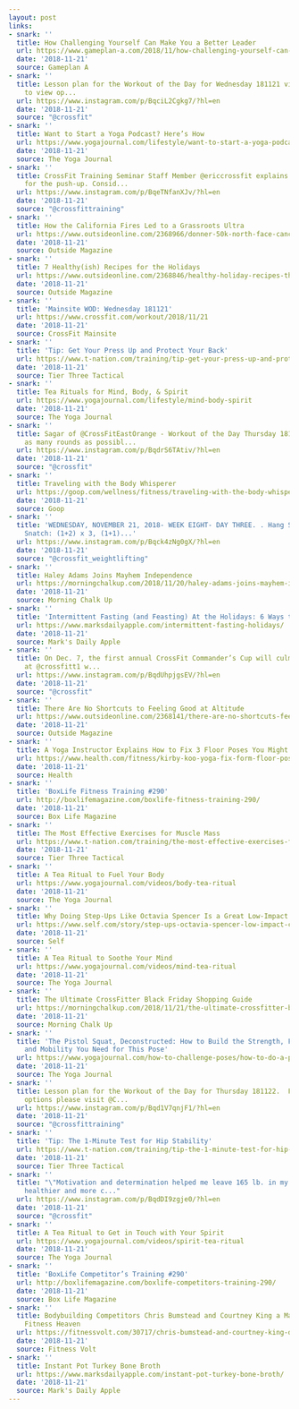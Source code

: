 ```yaml
---
layout: post
links:
- snark: ''
  title: How Challenging Yourself Can Make You a Better Leader
  url: https://www.gameplan-a.com/2018/11/how-challenging-yourself-can-make-you-a-better-leader/
  date: '2018-11-21'
  source: Gameplan A
- snark: ''
  title: Lesson plan for the Workout of the Day for Wednesday 181121 via @CrossFitTraining.  Swipe
    to view op...
  url: https://www.instagram.com/p/BqciL2Cgkg7/?hl=en
  date: '2018-11-21'
  source: "@crossfit"
- snark: ''
  title: Want to Start a Yoga Podcast? Here’s How
  url: https://www.yogajournal.com/lifestyle/want-to-start-a-yoga-podcast-heres-how
  date: '2018-11-21'
  source: The Yoga Journal
- snark: ''
  title: CrossFit Training Seminar Staff Member @ericcrossfit explains scaled options
    for the push-up. Consid...
  url: https://www.instagram.com/p/BqeTNfanXJv/?hl=en
  date: '2018-11-21'
  source: "@crossfittraining"
- snark: ''
  title: How the California Fires Led to a Grassroots Ultra
  url: https://www.outsideonline.com/2368966/donner-50k-north-face-cancellation-wildfires?utm_campaign=rss&utm_source=rss&utm_medium=xmlfeed
  date: '2018-11-21'
  source: Outside Magazine
- snark: ''
  title: 7 Healthy(ish) Recipes for the Holidays
  url: https://www.outsideonline.com/2368846/healthy-holiday-recipes-thanksgiving-christmas?utm_campaign=rss&utm_source=rss&utm_medium=xmlfeed
  date: '2018-11-21'
  source: Outside Magazine
- snark: ''
  title: 'Mainsite WOD: Wednesday 181121'
  url: https://www.crossfit.com/workout/2018/11/21
  date: '2018-11-21'
  source: CrossFit Mainsite
- snark: ''
  title: 'Tip: Get Your Press Up and Protect Your Back'
  url: https://www.t-nation.com/training/tip-get-your-press-up-and-protect-your-back
  date: '2018-11-21'
  source: Tier Three Tactical
- snark: ''
  title: Tea Rituals for Mind, Body, & Spirit
  url: https://www.yogajournal.com/lifestyle/mind-body-spirit
  date: '2018-11-21'
  source: The Yoga Journal
- snark: ''
  title: Sagar of @CrossFitEastOrange - Workout of the Day Thursday 181122 Complete
    as many rounds as possibl...
  url: https://www.instagram.com/p/BqdrS6TAtiv/?hl=en
  date: '2018-11-21'
  source: "@crossfit"
- snark: ''
  title: Traveling with the Body Whisperer
  url: https://goop.com/wellness/fitness/traveling-with-the-body-whisperer/
  date: '2018-11-21'
  source: Goop
- snark: ''
  title: 'WEDNESDAY, NOVEMBER 21, 2018- WEEK EIGHT- DAY THREE. . Hang Snatch + Power
    Snatch: (1+2) x 3, (1+1)...'
  url: https://www.instagram.com/p/Bqck4zNg0gX/?hl=en
  date: '2018-11-21'
  source: "@crossfit_weightlifting"
- snark: ''
  title: Haley Adams Joins Mayhem Independence
  url: https://morningchalkup.com/2018/11/20/haley-adams-joins-mayhem-independence/
  date: '2018-11-21'
  source: Morning Chalk Up
- snark: ''
  title: 'Intermittent Fasting (and Feasting) At the Holidays: 6 Ways to Do It'
  url: https://www.marksdailyapple.com/intermittent-fasting-holidays/
  date: '2018-11-21'
  source: Mark's Daily Apple
- snark: ''
  title: On Dec. 7, the first annual CrossFit Commander’s Cup will culminate in Philadelphia
    at @crossfitt1 w...
  url: https://www.instagram.com/p/BqdUhpjgsEV/?hl=en
  date: '2018-11-21'
  source: "@crossfit"
- snark: ''
  title: There Are No Shortcuts to Feeling Good at Altitude
  url: https://www.outsideonline.com/2368141/there-are-no-shortcuts-feeling-good-altitude?utm_campaign=rss&utm_source=rss&utm_medium=xmlfeed
  date: '2018-11-21'
  source: Outside Magazine
- snark: ''
  title: A Yoga Instructor Explains How to Fix 3 Floor Poses You Might Be Doing Wrong
  url: https://www.health.com/fitness/kirby-koo-yoga-fix-form-floor-poses-video
  date: '2018-11-21'
  source: Health
- snark: ''
  title: 'BoxLife Fitness Training #290'
  url: http://boxlifemagazine.com/boxlife-fitness-training-290/
  date: '2018-11-21'
  source: Box Life Magazine
- snark: ''
  title: The Most Effective Exercises for Muscle Mass
  url: https://www.t-nation.com/training/the-most-effective-exercises-for-muscle-mass
  date: '2018-11-21'
  source: Tier Three Tactical
- snark: ''
  title: A Tea Ritual to Fuel Your Body
  url: https://www.yogajournal.com/videos/body-tea-ritual
  date: '2018-11-21'
  source: The Yoga Journal
- snark: ''
  title: Why Doing Step-Ups Like Octavia Spencer Is a Great Low-Impact Cardio Option
  url: https://www.self.com/story/step-ups-octavia-spencer-low-impact-cardio
  date: '2018-11-21'
  source: Self
- snark: ''
  title: A Tea Ritual to Soothe Your Mind
  url: https://www.yogajournal.com/videos/mind-tea-ritual
  date: '2018-11-21'
  source: The Yoga Journal
- snark: ''
  title: The Ultimate CrossFitter Black Friday Shopping Guide
  url: https://morningchalkup.com/2018/11/21/the-ultimate-crossfitter-black-friday-shopping-guide/
  date: '2018-11-21'
  source: Morning Chalk Up
- snark: ''
  title: 'The Pistol Squat, Deconstructed: How to Build the Strength, Flexibility,
    and Mobility You Need for This Pose'
  url: https://www.yogajournal.com/how-to-challenge-poses/how-to-do-a-pistol-squat
  date: '2018-11-21'
  source: The Yoga Journal
- snark: ''
  title: Lesson plan for the Workout of the Day for Thursday 181122.  For all scaling
    options please visit @C...
  url: https://www.instagram.com/p/Bqd1V7qnjF1/?hl=en
  date: '2018-11-21'
  source: "@crossfittraining"
- snark: ''
  title: 'Tip: The 1-Minute Test for Hip Stability'
  url: https://www.t-nation.com/training/tip-the-1-minute-test-for-hip-stability
  date: '2018-11-21'
  source: Tier Three Tactical
- snark: ''
  title: "\"Motivation and determination helped me leave 165 lb. in my past. I’m stronger,
    healthier and more c..."
  url: https://www.instagram.com/p/BqdDI9zgje0/?hl=en
  date: '2018-11-21'
  source: "@crossfit"
- snark: ''
  title: A Tea Ritual to Get in Touch with Your Spirit
  url: https://www.yogajournal.com/videos/spirit-tea-ritual
  date: '2018-11-21'
  source: The Yoga Journal
- snark: ''
  title: 'BoxLife Competitor’s Training #290'
  url: http://boxlifemagazine.com/boxlife-competitors-training-290/
  date: '2018-11-21'
  source: Box Life Magazine
- snark: ''
  title: Bodybuilding Competitors Chris Bumstead and Courtney King a Match Made in
    Fitness Heaven
  url: https://fitnessvolt.com/30717/chris-bumstead-and-courtney-king-dating/
  date: '2018-11-21'
  source: Fitness Volt
- snark: ''
  title: Instant Pot Turkey Bone Broth
  url: https://www.marksdailyapple.com/instant-pot-turkey-bone-broth/
  date: '2018-11-21'
  source: Mark's Daily Apple
---
```

